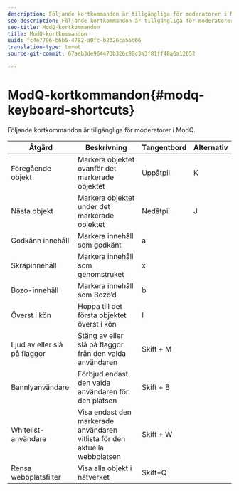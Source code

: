 ```yaml
---
description: Följande kortkommandon är tillgängliga för moderatorer i ModQ.
seo-description: Följande kortkommandon är tillgängliga för moderatorer i ModQ.
seo-title: ModQ-kortkommandon
title: ModQ-kortkommandon
uuid: fc4e7796-b6b5-4782-a0fc-b2326ca56d66
translation-type: tm+mt
source-git-commit: 67aeb3de964473b326c88c3a3f81ff48a6a12652

---
```



# ModQ-kortkommandon{#modq-keyboard-shortcuts}

Följande kortkommandon är tillgängliga för moderatorer i ModQ.

| Åtgärd | Beskrivning | Tangentbord | Alternativ |
|---|---|---|---|
| Föregående objekt | Markera objektet ovanför det markerade objektet | Uppåtpil | K |
| Nästa objekt | Markera objektet under det markerade objektet | Nedåtpil | J |
| Godkänn innehåll | Markera innehåll som godkänt | a |  |
| Skräpinnehåll | Markera innehåll som genomstruket | x |  |
| Bozo-innehåll | Markera innehåll som Bozo’d | b |  |
| Överst i kön | Hoppa till det första objektet överst i kön | l |  |
| Ljud av eller slå på flaggor | Stäng av eller slå på flaggor från den valda användaren | Skift + M |  |
| Bannlyanvändare | Förbjud endast den valda användaren för den platsen | Skift + B |  |
| Whitelist-användare | Visa endast den markerade användaren vitlista för den aktuella webbplatsen | Skift + W |  |
| Rensa webbplatsfilter | Visa alla objekt i nätverket | Skift+Q |  |

